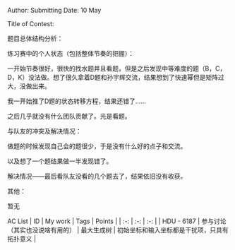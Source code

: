 
Author:
Submitting Date: 10 May

Title of Contest:

题目总体结构分析：


练习赛中的个人状态（包括整体节奏的把握）：

一开始节奏很好，很快的找水题并且看题，但是之后发现中等难度的题（B，C，D，K）没法做。想了很久拿着D题和孙宇辉交流，结果想到了快速幂但是矩阵过大，没做出来。

我一开始推了D题的状态转移方程，结果还错了……

之后几乎就没有什么团队贡献了。光是看题。


与队友的冲突及解决情况：

做题的时候发现自己会的题很少，于是没有什么好的点子和交流。

以及想了一个题结果做一半发现错了。

解决情况——最后看队友没看的几个题去了，结果依旧没有收获。


其他：

暂无

AC List
| ID | My work | Tags | Points |
| :-: | :-: | :-: | 
| HDU - 6187 | 参与讨论（其实也没说啥有用的） | 最大生成树 | 初始坐标和输入坐标都是干扰项，只具有拓扑意义 |
